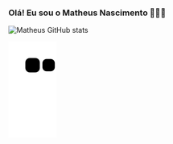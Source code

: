### Olá! Eu sou o Matheus Nascimento 👋👨‍💻
<div>
  
![Matheus GitHub stats](https://github-readme-stats.vercel.app/api?username=MatheusNascimento0203&show_icons=true&theme=merko)

![Snake animation](https://github.com/MatheusNascimento0203/MatheusNascimento0203/blob/output/github-contribution-grid-snake.svg)

 <div>
